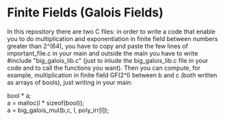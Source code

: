 # Finite Fields (Galois Fields)

In this repository there are two C files: in order to write a code that enable you to do multiplication and exponentiation in 
finite field between numbers greater than 2^(64), you have to copy and paste the few  lines of important_file.c in your main
and outside the main you have to write #include "big_galois_lib.c" (just to inlude the big_galois_lib.c file in your code and
to call the functions you want). Then you can compute, for example, multiplication in finite field GF(2^l) between b and c 
(both written as arrays of bools), just writing in your main: 

bool * a; \
a = malloc(l * sizeof(bool));\
a = big_galois_mul(b,c, l, poly_irr[l]);
